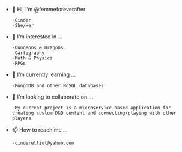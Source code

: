 - 👋 Hi, I’m @femmeforeverafter

      -Cinder
      -She/Her

- 👀 I’m interested in ...
      
      -Dungeons & Dragons
      -Cartography
      -Math & Physics
      -RPGs
      
- 🌱 I’m currently learning ...

      -MongoDB and other NoSQL databases

- 💞️ I’m looking to collaborate on ...

      -My current project is a microservice based application for creating custom D&D content and connecting/playing with other players

- 📫 How to reach me ...

      -cinderelliot@yahoo.com

<!---
femmeforeverafter/femmeforeverafter is a ✨ special ✨ repository because its `README.md` (this file) appears on your GitHub profile.
You can click the Preview link to take a look at your changes.
--->
